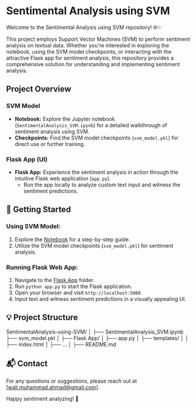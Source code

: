 # Sentimental Analysis using SVM

Welcome to the Sentimental Analysis using SVM repository! 🌐✨

This project employs Support Vector Machines (SVM) to perform sentiment analysis on textual data. Whether you're interested in exploring the notebook, using the SVM model checkpoints, or interacting with the attractive Flask app for sentiment analysis, this repository provides a comprehensive solution for understanding and implementing sentiment analysis.

## Project Overview

### SVM Model

- **Notebook:** Explore the Jupyter notebook (`SentimentalAnalysis_SVM.ipynb`) for a detailed walkthrough of sentiment analysis using SVM.
- **Checkpoints:** Find the SVM model checkpoints (`svm_model.pkl`) for direct use or further training.

### Flask App (UI)

- **Flask App:** Experience the sentiment analysis in action through the intuitive Flask web application (`app.py`).
  - Run the app locally to analyze custom text input and witness the sentiment predictions.

## 🚀 Getting Started

### Using SVM Model:

1. Explore the [Notebook](SentimentalAnalysis_SVM.ipynb) for a step-by-step guide.
2. Utilize the SVM model checkpoints (`svm_model.pkl`) for sentiment analysis.

### Running Flask Web App:

1. Navigate to the [Flask App](app.py) folder.
2. Run `python app.py` to start the Flask application.
3. Open your browser and visit `http://localhost:5000`.
4. Input text and witness sentiment predictions in a visually appealing UI.

## 💡 Project Structure

SentimentalAnalysis-using-SVM/
│
├── SentimentalAnalysis_SVM.ipynb
├── svm_model.pkl
│
├── Flask App/
│ ├── app.py
│ ├── templates/
│ │ ├── index.html
│ ├── ...
│
├── README.md

## 📬 Contact

For any questions or suggestions, please reach out at [wali.muhammad.ahmad@gmail.com].

Happy sentiment analyzing! 🌟
